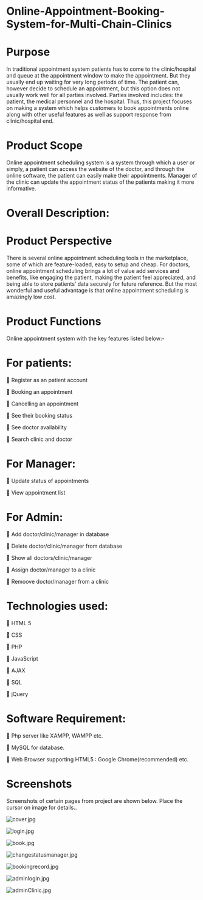 # Online-Appointment-Booking-System-for-Multi-Chain-Clinics

# Purpose
In traditional appointment system patients has to come to the clinic/hospital and queue at the
appointment window to make the appointment. But they usually end up waiting for very long
periods of time. The patient can, however decide to schedule an appointment, but this option
does not usually work well for all parties involved. Parties involved includes: the patient, the
medical personnel and the hospital. Thus, this project focuses on making a system which
helps customers to book appointments online along with other useful features as well as support response
from clinic/hospital end.

# Product Scope
Online appointment scheduling system is a system through which a user or simply, a patient
can access the website of the doctor, and through the online software, the patient can easily
make their appointments. Manager of the clinic can update the appointment status of the
patients making it more informative.

# Overall Description:

# Product Perspective
There is several online appointment scheduling tools in the marketplace, some of which are
feature-loaded, easy to setup and cheap. For doctors, online appointment scheduling brings a
lot of value add services and benefits, like engaging the patient, making the patient feel
appreciated, and being able to store patients’ data securely for future reference. But the most
wonderful and useful advantage is that online appointment scheduling is amazingly low cost.

# Product Functions
Online appointment system with the key features listed below:-
# For patients:
 Register as an patient account

 Booking an appointment

 Cancelling an appointment

 See their booking status

 See doctor availability

 Search clinic and doctor

# For Manager:
 Update status of appointments

 View appointment list

# For Admin:
 Add doctor/clinic/manager in database

 Delete doctor/clinic/manager from database

 Show all doctors/clinic/manager

 Assign doctor/manager to a clinic

 Remoove doctor/manager from a clinic


# Technologies used:
 HTML 5

 CSS

 PHP

 JavaScript

 AJAX

 SQL

 jQuery


# Software Requirement:
 Php server like XAMPP, WAMPP etc.

 MySQL for database.

 Web Browser supporting HTML5 : Google Chrome(recommended) etc.

# Screenshots
Screenshots of certain pages from project are shown below. Place the cursor on image for details..

![cover.jpg](system%20screenshots/cover.JPG "Cover Page")

![login.jpg](system%20screenshots/login.JPG "login Page")

![book.jpg](system%20screenshots/book.JPG "Book Page")

![changestatusmanager.jpg](system%20screenshots/changestatusmanager.JPG "Change Status Manager Side Page")

![bookingrecord.jpg](system%20screenshots/bookingrecord.JPG "Booking History Patient Side Page")

![adminlogin.jpg](system%20screenshots/adminlogin.JPG "Admin Login Page")

![adminClinic.jpg](system%20screenshots/adminClinic.JPG "Admin Side Assigning Doctor To Clinic Page")

